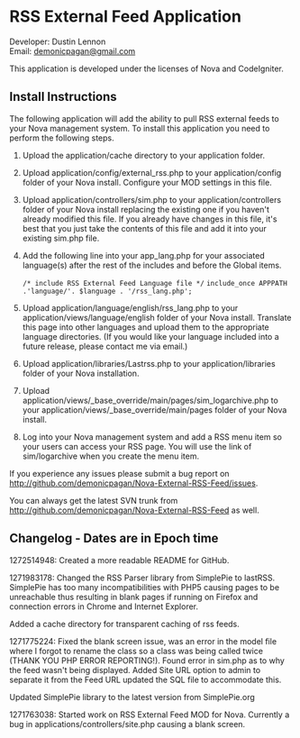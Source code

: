 RSS External Feed Application
=============================
Developer: Dustin Lennon<br />
Email: <demonicpagan@gmail.com>

This application is developed under the licenses of Nova and CodeIgniter.

Install Instructions
--------------------
The following application will add the ability to pull RSS external feeds to your Nova management system. To install 
this application you need to perform the following steps.

1. Upload the application/cache directory to your application folder.

2. Upload application/config/external_rss.php to your application/config folder of your Nova install. Configure your
MOD settings in this file.

3. Upload application/controllers/sim.php to your application/controllers folder of your Nova install replacing 
the existing one if you haven't already modified this file. If you already have changes in this file, it's best 
that you just take the contents of this file and add it into your existing sim.php file.

4. Add the following line into your app_lang.php for your associated language(s) after the rest of the includes 
and before the Global items.

	`/* include RSS External Feed Language file */`
	`include_once APPPATH .'language/'. $language . '/rss_lang.php';`

5. Upload application/language/english/rss_lang.php to your 
application/views/language/english folder of your Nova install. Translate this page into other languages and upload
them to the appropriate language directories. (If you would like your language included into a future release, 
please contact me via email.)

6. Upload application/libraries/Lastrss.php to your application/libraries folder of your Nova installation.

7. Upload application/views/_base_override/main/pages/sim_logarchive.php to your
application/views/_base_override/main/pages folder of your Nova install.

8. Log into your Nova management system and add a RSS menu item so your users can access your RSS page.
You will use the link of sim/logarchive when you create the menu item.

If you experience any issues please submit a bug report on 
<http://github.com/demonicpagan/Nova-External-RSS-Feed/issues>.

You can always get the latest SVN trunk from <http://github.com/demonicpagan/Nova-External-RSS-Feed> as well.

Changelog - Dates are in Epoch time
-----------------------------------
1272514948: Created a more readable README for GitHub.

1271983178: Changed the RSS Parser library from SimplePie to lastRSS. SimplePie has too many incompatibilities with
PHP5 causing pages to be unreachable thus resulting in blank pages if running on Firefox and connection
errors in Chrome and Internet Explorer.

Added a cache directory for transparent caching of rss feeds.

1271775224: Fixed the blank screen issue, was an error in the model file where I forgot to rename the class so a
class was being called twice (THANK YOU PHP ERROR REPORTING!).
Found error in sim.php as to why the feed wasn't being displayed.
Added Site URL option to admin to separate it from the Feed URL updated the SQL file to accommodate this.

Updated SimplePie library to the latest version from SimplePie.org

1271763038: Started work on RSS External Feed MOD for Nova. Currently a bug in applications/controllers/site.php 
causing a blank screen.